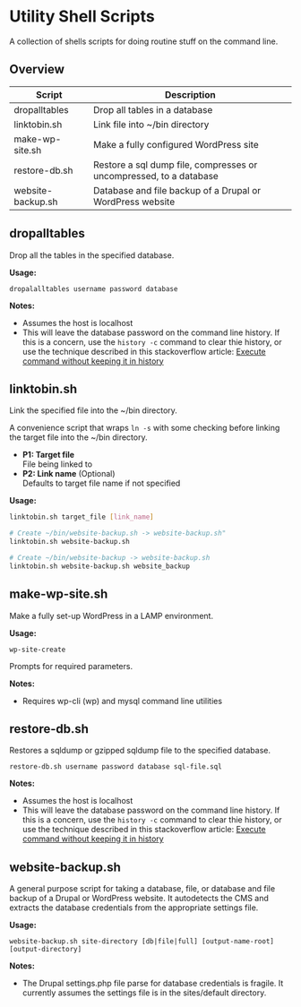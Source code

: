 # Utility Shell Scripts

A collection of shells scripts for doing routine stuff on the command line.

## Overview

| Script | Description |
| --- | --- |
| dropalltables | Drop all tables in a database |
| linktobin.sh  | Link file into ~/bin directory |
| make-wp-site.sh | Make a fully configured WordPress site |
| restore-db.sh | Restore a sql dump file, compresses or uncompressed, to a database | 
| website-backup.sh | Database and file backup of a Drupal or WordPress website |

## dropalltables

Drop all the tables in the specified database.

**Usage:**

`dropalalltables username password database`

**Notes:**

- Assumes the host is localhost
- This will leave the database password on the command line history. If this is a concern, use the  `history -c` command to clear thie history, or use the technique described in this stackoverflow article: [Execute command without keeping it in history](https://stackoverflow.com/questions/8473121/execute-command-without-keeping-it-in-history)

## linktobin.sh

Link the specified file into the ~/bin directory.

A convenience script that wraps `ln -s` with some checking before linking the target file into
the ~/bin directory.

- **P1: Target file**\
  File being linked to
- **P2: Link name** (Optional)\
  Defaults to target file name if not specified

**Usage:**

```bash
linktobin.sh target_file [link_name]

# Create ~/bin/website-backup.sh -> website-backup.sh"
linktobin.sh website-backup.sh

# Create ~/bin/website-backup -> website-backup.sh
linktobin.sh website-backup.sh website_backup
```

## make-wp-site.sh

Make a fully set-up WordPress in a LAMP environment.

**Usage:**

`wp-site-create`

Prompts for required parameters.

**Notes:**

- Requires wp-cli (wp) and mysql command line utilities

## restore-db.sh

Restores a sqldump or gzipped sqldump file to the specified database.

`restore-db.sh username password database sql-file.sql`

**Notes:**
- Assumes the host is localhost
- This will leave the database password on the command line history. If this is a concern, use the  `history -c` command to clear thie history, or use the technique described in this stackoverflow article: [Execute command without keeping it in history](https://stackoverflow.com/questions/8473121/execute-command-without-keeping-it-in-history)


## website-backup.sh

A general purpose script for taking a database, file, or database and file backup of a Drupal or WordPress website. It autodetects the CMS and extracts the database credentials from the appropriate settings file.

**Usage:**

`website-backup.sh site-directory [db|file|full] [output-name-root] [output-directory]`

**Notes:**

- The Drupal settings.php file parse for database credentials is fragile. It currently assumes the settings file is in the sites/default directory.
